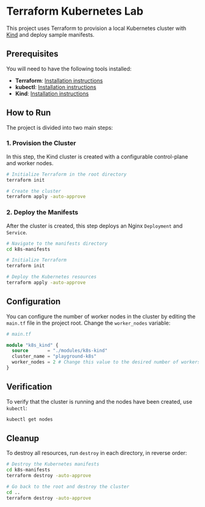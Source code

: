 # Terraform Kubernetes Lab

This project uses Terraform to provision a local Kubernetes cluster with [Kind](https://kind.sigs.k8s.io/) and deploy sample manifests.

## Prerequisites

You will need to have the following tools installed:

- **Terraform**: [Installation instructions](https://learn.hashicorp.com/tutorials/terraform/install-cli)
- **kubectl**: [Installation instructions](https://kubernetes.io/docs/tasks/tools/install-kubectl/)
- **Kind**: [Installation instructions](https://kind.sigs.k8s.io/docs/user/quick-start/#installation)

## How to Run

The project is divided into two main steps:

### 1. Provision the Cluster

In this step, the Kind cluster is created with a configurable control-plane and worker nodes.

```bash
# Initialize Terraform in the root directory
terraform init

# Create the cluster
terraform apply -auto-approve
```

### 2. Deploy the Manifests

After the cluster is created, this step deploys an Nginx `Deployment` and `Service`.

```bash
# Navigate to the manifests directory
cd k8s-manifests

# Initialize Terraform
terraform init

# Deploy the Kubernetes resources
terraform apply -auto-approve
```

## Configuration

You can configure the number of worker nodes in the cluster by editing the `main.tf` file in the project root. Change the `worker_nodes` variable:

```terraform
# main.tf

module "k8s_kind" {
  source       = "./modules/k8s-kind"
  cluster_name = "playground-k8s"
  worker_nodes = 2 # Change this value to the desired number of workers
}
```

## Verification

To verify that the cluster is running and the nodes have been created, use `kubectl`:

```bash
kubectl get nodes
```

## Cleanup

To destroy all resources, run `destroy` in each directory, in reverse order:

```bash
# Destroy the Kubernetes manifests
cd k8s-manifests
terraform destroy -auto-approve

# Go back to the root and destroy the cluster
cd ..
terraform destroy -auto-approve
```
